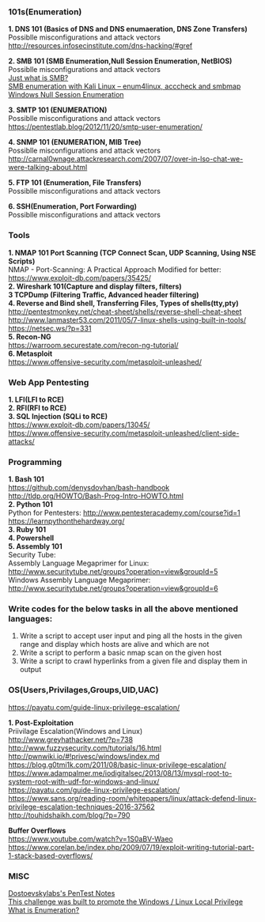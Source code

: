 ### **101s(Enumeration)**  
**1. DNS 101 (Basics of DNS and DNS enumaeration, DNS Zone Transfers)**  
Possiblle misconfigurations and attack vectors  
http://resources.infosecinstitute.com/dns-hacking/#gref  


**2. SMB 101 (SMB Enumeration,Null Session Enumeration, NetBIOS)**  
Possiblle misconfigurations and attack vectors  
[Just what is SMB?](https://www.samba.org/cifs/docs/what-is-smb.html)  
[SMB enumeration with Kali Linux – enum4linux, acccheck and smbmap](https://hackercool.com/2016/07/smb-enumeration-with-kali-linux-enum4linuxacccheck-smbmap/)  
[Windows Null Session Enumeration](https://www.adampalmer.me/iodigitalsec/2013/08/10/windows-null-session-enumeration/)  

**3. SMTP 101 (ENUMERATION)**  
Possiblle misconfigurations and attack vectors  
https://pentestlab.blog/2012/11/20/smtp-user-enumeration/  


**4. SNMP 101 (ENUMERATION, MIB Tree)**  
Possiblle misconfigurations and attack vectors  
http://carnal0wnage.attackresearch.com/2007/07/over-in-lso-chat-we-were-talking-about.html  

**5. FTP 101 (Enumeration, File Transfers)**  
Possiblle misconfigurations and attack vectors  

**6. SSH(Enumeration, Port Forwarding)**  
Possiblle misconfigurations and attack vectors  

### **Tools**  
**1. NMAP 101 Port Scanning (TCP Connect Scan, UDP Scanning, Using NSE Scripts)**   
NMAP - Port-Scanning: A Practical Approach Modified for better:  
	https://www.exploit-db.com/papers/35425/  
**2. Wireshark 101(Capture and display filters, filters)**  
**3  TCPDump (Filtering Traffic, Advanced header filtering)**  
**4. Reverse and Bind shell, Transferring Files, Types of shells(tty,pty)**  
			http://pentestmonkey.net/cheat-sheet/shells/reverse-shell-cheat-sheet  
			http://www.lanmaster53.com/2011/05/7-linux-shells-using-built-in-tools/        
			https://netsec.ws/?p=331  
**5. Recon-NG**  
https://warroom.securestate.com/recon-ng-tutorial/  
**6. Metasploit**   
https://www.offensive-security.com/metasploit-unleashed/  


### **Web App Pentesting**  
**1. LFI(LFI to RCE)**  
**2. RFI(RFI to RCE)**  
**3. SQL Injection (SQLi to RCE)**  
https://www.exploit-db.com/papers/13045/  
https://www.offensive-security.com/metasploit-unleashed/client-side-attacks/  

### **Programming**  
**1. Bash 101**  
https://github.com/denysdovhan/bash-handbook  
http://tldp.org/HOWTO/Bash-Prog-Intro-HOWTO.html  
**2. Python 101**  
Python for Pentesters: http://www.pentesteracademy.com/course?id=1  
https://learnpythonthehardway.org/  
**3. Ruby 101**  
**4. Powershell**  
**5. Assembly 101**    
Security Tube:  
				Assembly Language Megaprimer for Linux: http://www.securitytube.net/groups?operation=view&groupId=5  
				Windows Assembly Language Megaprimer: http://www.securitytube.net/groups?operation=view&groupId=6  


### **Write codes for the below tasks in all the above mentioned languages:**  
1. Write a script to accept user input and ping all the hosts in the given range and display which hosts are alive and which are not  
2. Write a script to perform a basic nmap scan on the given host  
3. Write a script to crawl hyperlinks from a given file and display them in output  


### **OS(Users,Privilages,Groups,UID,UAC)**  
https://payatu.com/guide-linux-privilege-escalation/  


**1. Post-Exploitation**  
		Priivilage Escalation(Windows and Linux)  
			http://www.greyhathacker.net/?p=738  
			http://www.fuzzysecurity.com/tutorials/16.html  
			http://pwnwiki.io/#!privesc/windows/index.md  
			https://blog.g0tmi1k.com/2011/08/basic-linux-privilege-escalation/  
			https://www.adampalmer.me/iodigitalsec/2013/08/13/mysql-root-to-system-root-with-udf-for-windows-and-linux/  
			https://payatu.com/guide-linux-privilege-escalation/  
			https://www.sans.org/reading-room/whitepapers/linux/attack-defend-linux-privilege-escalation-techniques-2016-37562  
			http://touhidshaikh.com/blog/?p=790  

**Buffer Overflows**  
			https://www.youtube.com/watch?v=1S0aBV-Waeo  
			https://www.corelan.be/index.php/2009/07/19/exploit-writing-tutorial-part-1-stack-based-overflows/  
			
### **MISC**   
[Dostoevskylabs's PenTest Notes](https://dostoevskylabs.gitbooks.io/dostoevskylabs-pentest-notes/)  
[This challenge was built to promote the Windows / Linux Local Privilege](https://github.com/sagishahar/challenges#k2)  
[What is Enumeration?](http://resources.infosecinstitute.com/what-is-enumeration/)
